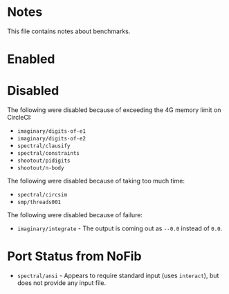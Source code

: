# Notes

This file contains notes about benchmarks.

# Enabled


# Disabled

The following were disabled because of exceeding the 4G memory limit on CircleCI:

- `imaginary/digits-of-e1`
- `imaginary/digits-of-e2`
- `spectral/clausify`
- `spectral/constraints`
- `shootout/pidigits`
- `shootout/n-body`

The following were disabled because of taking too much time:

- `spectral/circsim`
- `smp/threads001`

The following were disabled because of failure:

- `imaginary/integrate` - The output is coming out as `--0.0` instead of `0.0`.


# Port Status from NoFib

- `spectral/ansi` - Appears to require standard input (uses `interact`), but does not provide any input file.
